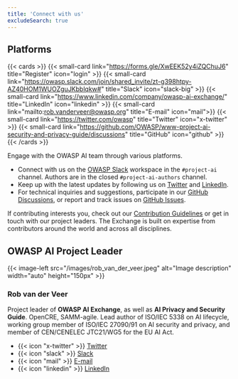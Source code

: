 ```yaml
---
title: 'Connect with us'
excludeSearch: true
---
```


## Platforms

{{< cards >}}
    {{< small-card link="https://forms.gle/XwEEK52y4iZQChuJ6" title="Register" icon="login" >}}
    {{< small-card link="https://owasp.slack.com/join/shared_invite/zt-g398htpy-AZ40HOM1WUOZguJKbblqkw#" title="Slack" icon="slack-big" >}}
    {{< small-card link="https://www.linkedin.com/company/owasp-ai-exchange/" title="LinkedIn" icon="linkedin" >}}
    {{< small-card link="mailto:rob.vanderveer@owasp.org" title="E-mail" icon="mail">}}
    {{< small-card link="https://twitter.com/owasp" title="Twitter" icon="x-twitter" >}}
    {{< small-card link="https://github.com/OWASP/www-project-ai-security-and-privacy-guide/discussions" title="GitHub" icon="github" >}}
{{< /cards >}}

Engage with the OWASP AI team through various platforms.

- Connect with us on the [OWASP Slack](https://owasp.slack.com/join/shared_invite/zt-g398htpy-AZ40HOM1WUOZguJKbblqkw#) workspace in the `#project-ai` channel. Authors are in the closed `#project-ai-authors` channel.
- Keep up with the latest updates by following us on [Twitter](https://twitter.com/owasp) and [LinkedIn](https://www.linkedin.com/company/owasp-ai-exchange/ "OWASP AI Exchange LinkedIn").
- For technical inquiries and suggestions, participate in our [GitHub Discussions](https://github.com/OWASP/www-project-ai-security-and-privacy-guide/discussions), or report and track issues on [GitHub Issues](https://github.com/OWASP/www-project-ai-security-and-privacy-guide/issues).

If contributing interests you, check out our [Contribution Guidelines](/contribute) or get in touch with our project leaders. The Exchange is built on expertise from contributors around the world and across all disciplines.

## OWASP AI Project Leader

{{< image-left src="/images/rob_van_der_veer.jpeg" alt="Image description" width="auto" height="150px" >}}

### Rob van der Veer

Project leader of **OWASP AI Exchange**, as well as **AI Privacy and Security Guide**.
OpenCRE, SAMM-agile.
Lead author of ISO/IEC 5338 on AI lifecycle, working group member of ISO/IEC 27090/91 on AI security and privacy, and member of CEN/CENELEC JTC21/WG5 for the EU AI Act.

- {{< icon "x-twitter" >}} [Twitter](https://twitter.com/robvanderveer "Twitter")
- {{< icon "slack" >}} [Slack](https://owasp.slack.com/team/UF0TXT8VD "Slack")
- {{< icon "mail" >}} [E-mail](mailto:rob.vanderveer@owasp.org "E-mail")
- {{< icon "linkedin" >}} [LinkedIn](https://www.linkedin.com/in/robvanderveer "LinkedIn")

